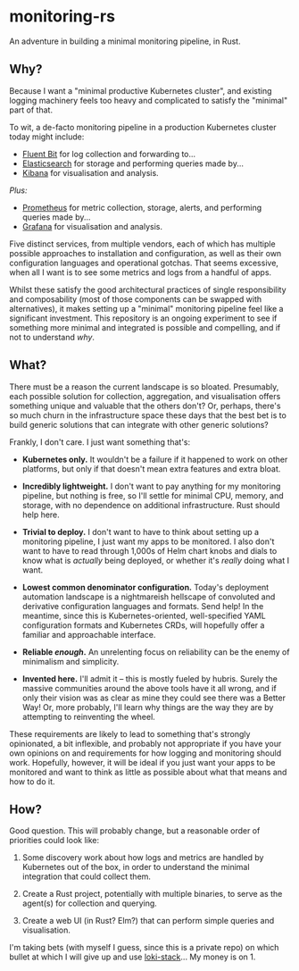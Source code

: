 # monitoring-rs

An adventure in building a minimal monitoring pipeline, in Rust.

## Why?

Because I want a "minimal productive Kubernetes cluster", and existing logging machinery feels too heavy and complicated to satisfy the "minimal" part of that.

To wit, a de-facto monitoring pipeline in a production Kubernetes cluster today might include:

- [Fluent Bit](https://fluentbit.io/) for log collection and forwarding to...
- [Elasticsearch](https://www.elastic.co/elasticsearch/) for storage and performing queries made by...
- [Kibana](https://www.elastic.co/kibana) for visualisation and analysis.

*Plus:*

- [Prometheus](https://prometheus.io/) for metric collection, storage, alerts, and performing queries made by...
- [Grafana](https://grafana.com/grafana/) for visualisation and analysis.

Five distinct services, from multiple vendors, each of which has multiple possible approaches to installation and configuration, as well as their own configuration languages and operational gotchas.
That seems excessive, when all I want is to see some metrics and logs from a handful of apps.

Whilst these satisfy the good architectural practices of single responsibility and composability (most of those components can be swapped with alternatives), it makes setting up a "minimal" monitoring pipeline feel like a significant investment.
This repository is an ongoing experiment to see if something more minimal and integrated is possible and compelling, and if not to understand *why*.

## What?

There must be a reason the current landscape is so bloated.
Presumably, each possible solution for collection, aggregation, and visualisation offers something unique and valuable that the others don't?
Or, perhaps, there's so much churn in the infrastructure space these days that the best bet is to build generic solutions that can integrate with other generic solutions?

Frankly, I don't care.
I just want something that's:

- **Kubernetes only.**
  It wouldn't be a failure if it happened to work on other platforms, but only if that doesn't mean extra features and extra bloat.

- **Incredibly lightweight.**
  I don't want to pay anything for my monitoring pipeline, but nothing is free, so I'll settle for minimal CPU, memory, and storage, with no dependence on additional infrastructure.
  Rust should help here.

- **Trivial to deploy.**
  I don't want to have to think about setting up a monitoring pipeline, I just want my apps to be monitored.
  I also don't want to have to read through 1,000s of Helm chart knobs and dials to know what is *actually* being deployed, or whether it's *really* doing what I want.

- **Lowest common denominator configuration.**
  Today's deployment automation landscape is a nightmareish hellscape of convoluted and derivative configuration languages and formats.
  Send help!
  In the meantime, since this is Kubernetes-oriented, well-specified YAML configuration formats and Kubernetes CRDs, will hopefully offer a familiar and approachable interface.

- **Reliable *enough*.**
  An unrelenting focus on reliability can be the enemy of minimalism and simplicity.

- **Invented here.**
  I'll admit it – this is mostly fueled by hubris.
  Surely the massive communities around the above tools have it all wrong, and if only their vision was as clear as mine they could see there was a Better Way!
  Or, more probably, I'll learn why things are the way they are by attempting to reinventing the wheel.

These requirements are likely to lead to something that's strongly opinionated, a bit inflexible, and probably not appropriate if you have your own opinions on and requirements for how logging and monitoring should work.
Hopefully, however, it will be ideal if you just want your apps to be monitored and want to think as little as possible about what that means and how to do it.


## How?

Good question.
This will probably change, but a reasonable order of priorities could look like:

1. Some discovery work about how logs and metrics are handled by Kubernetes out of the box, in order to understand the minimal integration that could collect them.

1. Create a Rust project, potentially with multiple binaries, to serve as the agent(s) for collection and querying.

1. Create a web UI (in Rust? Elm?) that can perform simple queries and visualisation.

I'm taking bets (with myself I guess, since this is a private repo) on which bullet at which I will give up and use [loki-stack](https://github.com/grafana/loki/tree/master/production/helm/loki-stack)... My money is on 1.

